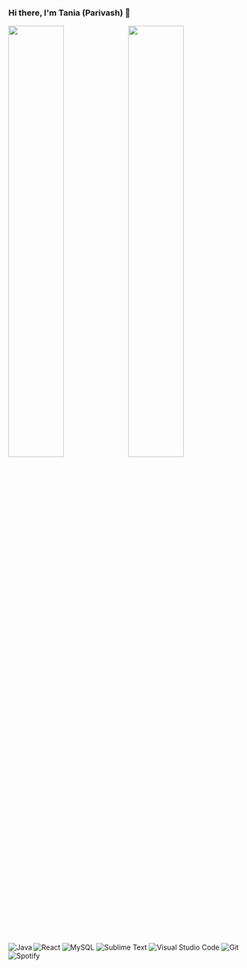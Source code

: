 ### Hi there, I'm Tania (Parivash) 👋

<img  align = 'left'  width = "47%" src = "https://github-readme-stats.vercel.app/api?username=taniadhn&show_icons=true&theme=radical"/>

<img  align = 'left' width = "47%" src = "https://github-readme-stats.vercel.app/api/top-langs/?username=taniadhn&layout=compact"/>

<img  align = 'left' alt= "Java"  src = "https://img.shields.io/badge/java-%23ED8B00.svg?style=for-the-badge&logo=java&logoColor=white"/>


![React](https://img.shields.io/badge/react-%2320232a.svg?style=for-the-badge&logo=react&logoColor=%2361DAFB)
![MySQL](https://img.shields.io/badge/mysql-%2300f.svg?style=for-the-badge&logo=mysql&logoColor=white)
![Sublime Text](https://img.shields.io/badge/sublime_text-%23575757.svg?style=for-the-badge&logo=sublime-text&logoColor=important)
![Visual Studio Code](https://img.shields.io/badge/Visual%20Studio%20Code-0078d7.svg?style=for-the-badge&logo=visual-studio-code&logoColor=white)
![Git](https://img.shields.io/badge/git-%23F05033.svg?style=for-the-badge&logo=git&logoColor=white)
![Spotify](https://img.shields.io/badge/Spotify-1ED760?style=for-the-badge&logo=spotify&logoColor=white)


